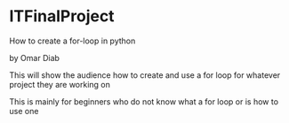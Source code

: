 # ITFinalProject
How to create a for-loop in python

by Omar Diab

This will show the audience how to create and use a for loop for whatever project they are working on

This is mainly for beginners who do not know what a for loop or is how to use one
